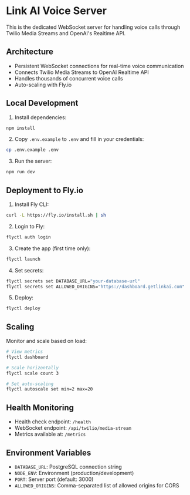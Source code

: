 # Link AI Voice Server

This is the dedicated WebSocket server for handling voice calls through Twilio Media Streams and OpenAI's Realtime API.

## Architecture

- Persistent WebSocket connections for real-time voice communication
- Connects Twilio Media Streams to OpenAI Realtime API
- Handles thousands of concurrent voice calls
- Auto-scaling with Fly.io

## Local Development

1. Install dependencies:
```bash
npm install
```

2. Copy `.env.example` to `.env` and fill in your credentials:
```bash
cp .env.example .env
```

3. Run the server:
```bash
npm run dev
```

## Deployment to Fly.io

1. Install Fly CLI:
```bash
curl -L https://fly.io/install.sh | sh
```

2. Login to Fly:
```bash
flyctl auth login
```

3. Create the app (first time only):
```bash
flyctl launch
```

4. Set secrets:
```bash
flyctl secrets set DATABASE_URL="your-database-url"
flyctl secrets set ALLOWED_ORIGINS="https://dashboard.getlinkai.com"
```

5. Deploy:
```bash
flyctl deploy
```

## Scaling

Monitor and scale based on load:
```bash
# View metrics
flyctl dashboard

# Scale horizontally
flyctl scale count 3

# Set auto-scaling
flyctl autoscale set min=2 max=20
```

## Health Monitoring

- Health check endpoint: `/health`
- WebSocket endpoint: `/api/twilio/media-stream`
- Metrics available at: `/metrics`

## Environment Variables

- `DATABASE_URL`: PostgreSQL connection string
- `NODE_ENV`: Environment (production/development)
- `PORT`: Server port (default: 3000)
- `ALLOWED_ORIGINS`: Comma-separated list of allowed origins for CORS 